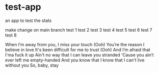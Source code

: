 # test-app
an app to test the stats

make change on main branch
test 1
test 2
test 3
test 4
test 5
test 6
test 7
test 8

When I’m away from you, I miss your touch (Ooh)
You’re the reason I believe in love
It's been difficult for me to trust (Ooh)
And I’m afraid that I'ma fuck it up
Ain't no way that I can leave you stranded
'Cause you ain’t ever left me empty-handed
And you know that I know that I can't live without you
So, baby, stay
